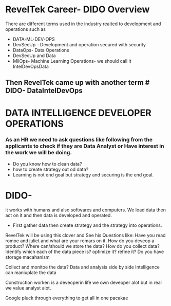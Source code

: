 # RevelTek Career- DIDO Overview 

There are different terms used in the industry realted to development and operations such as 
* DATA-ML-DEV-OPS
* DevSecUp - Development and operation secured with security
* DataOps- Data Operations
* DevSecUp and Data
* MilOps- Machine Learning Operations- we should call it IntelDevOpsData

## Then RevelTek came up with another term # DIDO- DataIntelDevOps 
# DATA INTELLIGENCE DEVELOPER OPERATIONS 

### As an HR we need to ask questions like following from the applicants to check if they are Data Analyst or Have interest in the work we will be doing. 
* Do you know how to clean data?
* how to create strategy out od data?
* Learning is not end goal but strategy and securing is the end goal.




# DIDO- 
it works with humans and also softwares and computers.
We load data then act on it and then data is developed and operated.
* First gather data then create strategy and the strategy into operations.


RevelTek will be using this clover and 
See his 
Questions like: Have you read romoe and juliet and what are your remars on it.
How do you deveop a product?
Where can/should we store the data?
How do you collect data?
Identify which each of the data piece is?
optimize it?
refine it?
Do you have storage macahanism 

Collect and monitoe the data?
Data and analysis side by side
Intelligence can maniuplate the data


Construction worker: is a deveoperin life we own deveoper alot but in real we value analyst alot.

Google pluck through everything to get all in one pacakae

